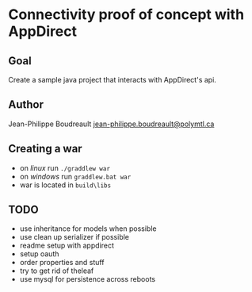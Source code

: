 # Connectivity proof of concept with AppDirect
## Goal
Create a sample java project that interacts with AppDirect's api.

## Author
Jean-Philippe Boudreault
jean-philippe.boudreault@polymtl.ca

## Creating a war
* on *linux* run `./graddlew war`
* on *windows* run `graddlew.bat war`
* war is located in `build\libs`

## TODO
* use inheritance for models when possible
* use clean up serializer if possible
* readme setup with appdirect
* setup oauth
* order properties and stuff
* try to get rid of theleaf
* use mysql for persistence across reboots
